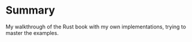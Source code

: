 # Summary

My walkthrough of the Rust book with my own implementations, trying to master the examples.
